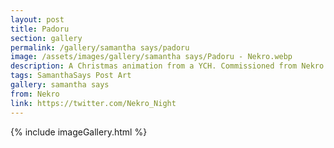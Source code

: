 ```yaml
---
layout: post
title: Padoru
section: gallery
permalink: /gallery/samantha says/padoru
image: /assets/images/gallery/samantha says/Padoru - Nekro.webp
description: A Christmas animation from a YCH. Commissioned from Nekro.
tags: SamanthaSays Post Art
gallery: samantha says
from: Nekro
link: https://twitter.com/Nekro_Night
---
```

{% include imageGallery.html %}

